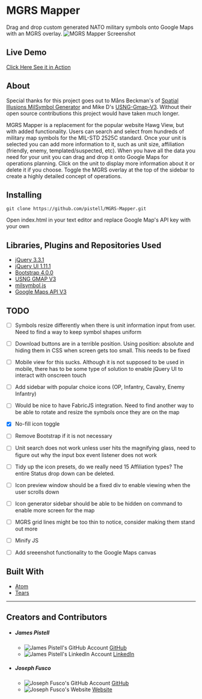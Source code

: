 # MGRS Mapper
Drag and drop custom generated NATO military symbols onto Google Maps with an MGRS overlay.
![MGRS Mapper Screenshot](https://i.imgur.com/zwBViaX.jpg "MGRS Mapper Screenshot")

## Live Demo
[Click Here See it in Action](https://pistell.github.io/MGRS-Mapper/index.html)

## About
Special thanks for this project goes out to Måns Beckman's of [Spatial Illusions MilSymbol Generator](https://github.com/spatialillusions/milsymbol-generator) and Mike D's [USNG-Gmap-V3](https://github.com/mmdolbow/usng-gmap-v3). Without their open source contributions this project would have taken much longer.

MGRS Mapper is a replacement for the popular website Hawg View, but with added functionality. Users can search and select from hundreds of military map symbols for the MIL-STD 2525C standard. Once your unit is selected you can add more information to it, such as unit size, affiliation (friendly, enemy, templated/suspected, etc). When you have all the data you need for your unit you can drag and drop it onto Google Maps for operations planning. Click on the unit to display more information about it or delete it if you choose. Toggle the MGRS overlay at the top of the sidebar to create a highly detailed concept of operations.

## Installing
```
git clone https://github.com/pistell/MGRS-Mapper.git
```
Open index.html in your text editor and replace Google Map's API key with your own


## Libraries, Plugins and Repositories Used

+ [jQuery 3.3.1](http://jquery.com)
+ [jQuery UI 1.11.1](http://jqueryui.com/)
+ [Bootstrap 4.0.0](http://getbootstrap.com)
+ [USNG GMAP V3](https://github.com/mmdolbow/usng-gmap-v3)
+ [milsymbol.js](https://github.com/spatialillusions/milsymbol)
+ [Google Maps API V3](https://cloud.google.com/maps-platform/)

## TODO
- [ ] Symbols resize differently when there is unit information input from user. Need to find a way to keep symbol shapes uniform
- [ ] Download buttons are in a terrible position. Using position: absolute and hiding them in CSS when screen gets too small. This needs to be fixed
- [ ] Mobile view for this sucks. Although it is not supposed to be used in mobile, there has to be some type of solution to enable jQuery UI to interact with onscreen touch
- [ ] Add sidebar with popular choice icons (OP, Infantry, Cavalry, Enemy Infantry)
- [ ] Would be nice to have FabricJS integration. Need to find another way to be able to rotate and resize the symbols once they are on the map
- [x] No-fill icon toggle
- [ ] Remove Bootstrap if it is not necessary
- [ ] Unit search does not work unless user hits the magnifying glass, need to figure out why the input box event listener does not work
- [ ] Tidy up the icon presets, do we really need 15 Affiliation types? The entire Status drop down can be deleted.
- [ ] Icon preview window should be a fixed div to enable viewing when the user scrolls down
- [ ] Icon generator sidebar should be able to be hidden on command to enable more screen for the map
- [ ] MGRS grid lines might be too thin to notice, consider making them stand out more
- [ ] Minify JS
- [ ] Add sreeenshot functionality to the Google Maps canvas


## Built With
* [Atom](https://atom.io/)
* [Tears](http://i.imgur.com/pM1bLLX.jpg)

---
## Creators and Contributors

+ ##### James Pistell
  * ![James Pistell's GitHub Account](http://i.imgur.com/Myo5q9q.png "James Pistells GitHub Account") [GitHub](https://github.com/pistell)  
  * ![James Pistell's LinkedIn Account](http://i.imgur.com/Oq9lKwx.png "James Pistells LinkedIn Account") [LinkedIn](https://www.linkedin.com/in/jamespistell)

+ ##### Joseph Fusco
  * ![Joseph Fusco's GitHub Account](http://i.imgur.com/Myo5q9q.png "Joseph Fucsos GitHub Account") [GitHub](https://github.com/josephfusco)
  * ![Joseph Fusco's Website](http://i.imgur.com/HBak7o7.png "Joseph Fucsos Website") [Website](http://josephfus.co/)
